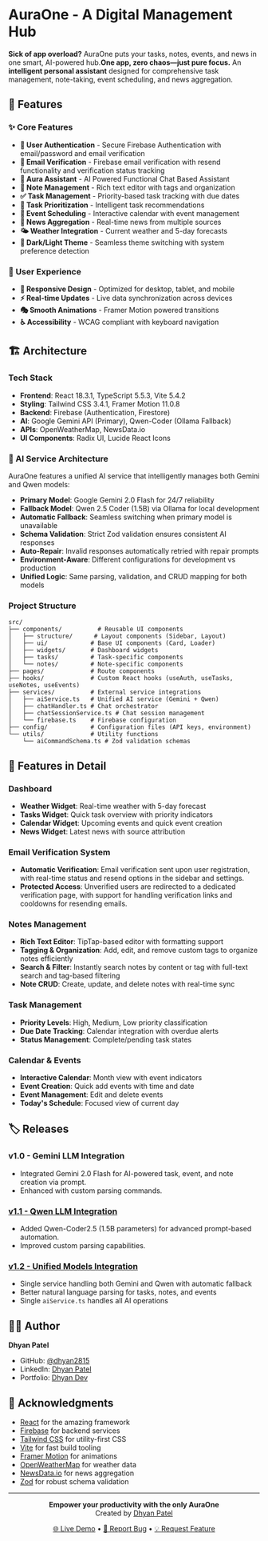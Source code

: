 
# AuraOne - A Digital Management Hub

**Sick of app overload?** AuraOne puts your tasks, notes, events, and news in one smart, AI-powered hub.**One app, zero chaos—just pure focus.**
An **intelligent personal assistant** designed for comprehensive task management, note-taking, event scheduling, and news aggregation.

## 🚀 Features

### ✨ Core Features
- **🔐 User Authentication** - Secure Firebase Authentication with email/password and email verification
- **📧 Email Verification** - Firebase email verification with resend functionality and verification status tracking
- **💬 Aura Assistant** - AI Powered Functional Chat Based Assistant
- **📝 Note Management** - Rich text editor with tags and organization
- **✅ Task Management** - Priority-based task tracking with due dates
- **🎯 Task Prioritization** - Intelligent task recommendations
- **📅 Event Scheduling** - Interactive calendar with event management
- **📰 News Aggregation** - Real-time news from multiple sources
- **🌤️ Weather Integration** - Current weather and 5-day forecasts
- **🎨 Dark/Light Theme** - Seamless theme switching with system preference detection

### 🎨 User Experience
- **📱 Responsive Design** - Optimized for desktop, tablet, and mobile
- **⚡ Real-time Updates** - Live data synchronization across devices
- **🎭 Smooth Animations** - Framer Motion powered transitions
- **♿ Accessibility** - WCAG compliant with keyboard navigation

## 🏗️ Architecture

### Tech Stack
- **Frontend**: React 18.3.1, TypeScript 5.5.3, Vite 5.4.2
- **Styling**: Tailwind CSS 3.4.1, Framer Motion 11.0.8
- **Backend**: Firebase (Authentication, Firestore)
- **AI**: Google Gemini API (Primary), Qwen-Coder (Ollama Fallback)
- **APIs**: OpenWeatherMap, NewsData.io
- **UI Components**: Radix UI, Lucide React Icons

### 🤖 AI Service Architecture
AuraOne features a unified AI service that intelligently manages both Gemini and Qwen models:

- **Primary Model**: Google Gemini 2.0 Flash for 24/7 reliability
- **Fallback Model**: Qwen 2.5 Coder (1.5B) via Ollama for local development
- **Automatic Fallback**: Seamless switching when primary model is unavailable
- **Schema Validation**: Strict Zod validation ensures consistent AI responses
- **Auto-Repair**: Invalid responses automatically retried with repair prompts
- **Environment-Aware**: Different configurations for development vs production
- **Unified Logic**: Same parsing, validation, and CRUD mapping for both models

### Project Structure
```
src/
├── components/          # Reusable UI components
│   ├── structure/      # Layout components (Sidebar, Layout)
│   ├── ui/            # Base UI components (Card, Loader)
│   ├── widgets/       # Dashboard widgets
│   ├── tasks/         # Task-specific components
│   └── notes/         # Note-specific components
├── pages/             # Route components
├── hooks/             # Custom React hooks (useAuth, useTasks, useNotes, useEvents)
├── services/          # External service integrations
│   ├── aiService.ts   # Unified AI service (Gemini + Qwen)
│   ├── chatHandler.ts # Chat orchestrator
│   ├── chatSessionService.ts # Chat session management
│   └── firebase.ts    # Firebase configuration
├── config/            # Configuration files (API keys, environment)
└── utils/             # Utility functions
    └── aiCommandSchema.ts # Zod validation schemas
```

## 🎯 Features in Detail

### Dashboard
- **Weather Widget**: Real-time weather with 5-day forecast
- **Tasks Widget**: Quick task overview with priority indicators
- **Calendar Widget**: Upcoming events and quick event creation
- **News Widget**: Latest news with source attribution

### Email Verification System
- **Automatic Verification**: Email verification sent upon user registration, with real-time status and resend options in the sidebar and settings.
- **Protected Access**: Unverified users are redirected to a dedicated verification page, with support for handling verification links and cooldowns for resending emails.

### Notes Management
- **Rich Text Editor**: TipTap-based editor with formatting support
- **Tagging & Organization**: Add, edit, and remove custom tags to organize notes efficiently
- **Search & Filter**: Instantly search notes by content or tag with full-text search and tag-based filtering
- **Note CRUD**: Create, update, and delete notes with real-time sync

### Task Management
- **Priority Levels**: High, Medium, Low priority classification
- **Due Date Tracking**: Calendar integration with overdue alerts
- **Status Management**: Complete/pending task states

### Calendar & Events
- **Interactive Calendar**: Month view with event indicators
- **Event Creation**: Quick add events with time and date
- **Event Management**: Edit and delete events
- **Today's Schedule**: Focused view of current day

## 🏷️ Releases

### v1.0 - Gemini LLM Integration
- Integrated Gemini 2.0 Flash for AI-powered task, event, and note creation via prompt.
- Enhanced with custom parsing commands.

### [v1.1 - Qwen LLM Integration](https://github.com/dhyan2815/AuraOne/releases/tag/v1.1-qwen)
- Added Qwen-Coder2.5 (1.5B parameters) for advanced prompt-based automation.
- Improved custom parsing capabilities.

### [v1.2 - Unified Models Integration](https://github.com/dhyan2815/AuraOne/releases/tag/v1.2-unified)
- Single service handling both Gemini and Qwen with automatic fallback
- Better natural language parsing for tasks, notes, and events
- Single `aiService.ts` handles all AI operations


## 👨‍💻 Author

**Dhyan Patel**
- GitHub: [@dhyan2815](https://github.com/dhyan2815)
- LinkedIn: [Dhyan Patel](https://linkedin.com/in/dhyan-patel)
- Portfolio: [Dhyan Dev](https://dhyan-patel.onrender.com)

## 🙏 Acknowledgments

- [React](https://reactjs.org/) for the amazing framework
- [Firebase](https://firebase.google.com/) for backend services
- [Tailwind CSS](https://tailwindcss.com/) for utility-first CSS
- [Vite](https://vitejs.dev/) for fast build tooling
- [Framer Motion](https://www.framer.com/motion/) for animations
- [OpenWeatherMap](https://openweathermap.org/) for weather data
- [NewsData.io](https://newsdata.io/) for news aggregation
- [Zod](https://zod.dev/) for robust schema validation

---

<div align="center">
  <p><strong>Empower your productivity with the only AuraOne</strong><br>Created by <a href="https://github.com/dhyan2815">Dhyan Patel</a></p>
  <p>
    <a href="https://aura-one1.web.app/">🌐 Live Demo</a> •
    <a href="https://github.com/dhyan2815/AuraOne/issues">🐛 Report Bug</a> •
    <a href="https://github.com/dhyan2815/AuraOne/issues">💡 Request Feature</a>
  </p>
</div>

